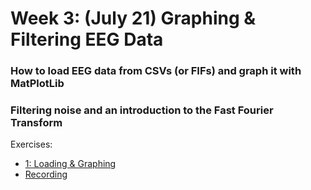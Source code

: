 # Week 3: (July 21) Graphing & Filtering EEG Data
### How to load EEG data from CSVs (or FIFs) and graph it with MatPlotLib
### Filtering noise and an introduction to the Fast Fourier Transform


Exercises:
- [1: Loading & Graphing](https://colab.research.google.com/github/neurotechuoft/Workshops/blob/master/workshops_2022/week3/Exercises/graphing_loading_data.ipynb)
- [Recording](https://drive.google.com/file/d/1515FOoq1PrwTS9yL4-acpRIj_VPax1iY/view?usp=sharing)
